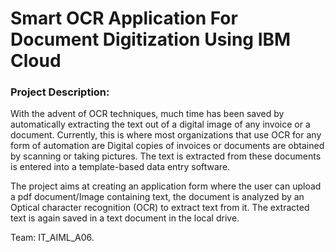# Smart OCR Application For Document Digitization Using IBM Cloud
<h3>Project Description:</h3>

With the advent of OCR techniques, much time has been saved by automatically extracting the text out of a digital image of any invoice or a document. Currently, this is where most organizations that use OCR for any form of automation are Digital copies of invoices or documents are obtained by scanning or taking pictures. The text is extracted from these documents is entered into a template-based data entry software.

The project aims at creating an application form where the user can upload a pdf document/Image containing text, the document is analyzed by an Optical character recognition (OCR) to extract text from it. The extracted text is again saved in a text document in the local drive.

Team: IT_AIML_A06.
